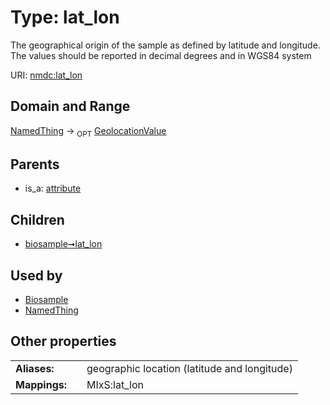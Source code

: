 
# Type: lat_lon


The geographical origin of the sample as defined by latitude and longitude. The values should be reported in decimal degrees and in WGS84 system

URI: [nmdc:lat_lon](https://microbiomedata/meta/lat_lon)


## Domain and Range

[NamedThing](NamedThing.md) ->  <sub>OPT</sub> [GeolocationValue](GeolocationValue.md)

## Parents

 *  is_a: [attribute](attribute.md)

## Children

 *  [biosample➞lat_lon](biosample_lat_lon.md)

## Used by

 * [Biosample](Biosample.md)
 * [NamedThing](NamedThing.md)

## Other properties

|  |  |  |
| --- | --- | --- |
| **Aliases:** | | geographic location (latitude and longitude) |
| **Mappings:** | | MIxS:lat_lon |

